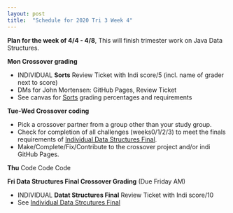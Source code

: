 ```yaml
---
layout: post
title:  "Schedule for 2020 Tri 3 Week 4"
---
```


**Plan for the week of 4/4 - 4/8**, This will finish trimester work on Java Data Structures.

**Mon Crossover grading**
* INDIVIDUAL **Sorts** Review Ticket with Indi score/5 (incl. name of grader next to score)
* DMs for John Mortensen: GitHub Pages, Review Ticket
* See canvas for [Sorts](https://poway.instructure.com/courses/112339/assignments/2077454) grading percentages and requirements 

**Tue-Wed Crossover coding**
* Pick a crossover partner from a group other than your study group.  
* Check for completion of all challenges (weeks0/1/2/3) to meet the finals requirements of [Individual Data Structures Final](https://poway.instructure.com/courses/112339/assignments/2077455).
* Make/Complete/Fix/Contribute to the crossover project and/or indi GitHub Pages. 

**Thu** Code Code Code

**Fri Data Structures Final Crossover Grading** (Due Friday AM)
* INDIVIDUAL **Datat Structures Final** Review Ticket with Indi score/10
* See [Individual Data Strcutures Final](https://poway.instructure.com/courses/112339/assignments/2077455) 
